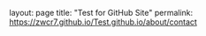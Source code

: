layout: page
title: "Test for GitHub Site"
permalink:  https://zwcr7.github.io/Test.github.io/about/contact
